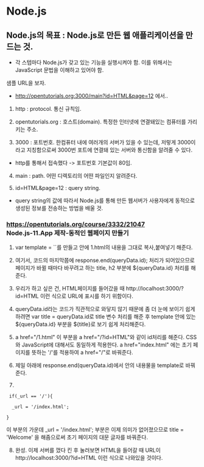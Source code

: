# Node.js

## Node.js의 목표 : Node.js로 만든 웹 애플리케이션을 만드는 것.

- 각 스텝마다 Node.js가 갖고 있는 기능을 실행시켜야 함. 이를 위해서는 JavaScript 문법을 이해하고 있어야 함.

샘플 URL을 보자.
- http://opentutorials.org:3000/main?id=HTML&page=12 에서..

1) http : protocol. 통신 규칙임.

2) opentutorials.org : 호스트(domain). 
특정한 인터넷에 연결돼있는 컴퓨터를 가리키는 주소.

3) 3000 : 포트번호. 한컴퓨터 내에 여러개의 서버가 있을 수 있는데, 저렇게 3000이라고 지칭함으로써 3000번 포트에 연결돼 있는 서버와 통신함을 알려줄 수 있다.

- http를 통해서 접속했다 -> 포트번호 기본값이 80임.

4) main : path. 어떤 디렉토리의 어떤 파일인지 알려준다.

5) id=HTML&page=12 : query string.

- query string의 값에 따라서 Node.js를 통해 만든 웹서버가 사용자에게 동적으로 생성된 정보를 전송하는 방법을 배울 것.

### https://opentutorials.org/course/3332/21047<br>Node.js-11.App 제작-동적인 웹페이지 만들기

1. var template = ``를 만들고 안에 1.html의 내용을 그대로 복사,붙여넣기 해준다.

2. 여기서, 코드의 마지막쯤에 response.end(queryData.id); 처리가 되어있으므로 페이지가 바뀔 때마다 바꾸려고 하는 title, h2 부분에 ${queryData.id} 처리를 해준다.

3. 우리가 하고 싶은 건, HTML페이지를 들어갔을 때 http://localhost:3000/?id=HTML 이런 식으로 URL에 표시를 하기 위함이다.

4. queryData.id라는 코드가 직관적으로 와닿지 않기 때문에 좀 더 눈에 보이기 쉽게 하려면 var title = queryData.id로 title 변수 처리를 해준 후 template 안에 있는 ${queryData.id} 부분을 ${title}로 보기 쉽게 처리해준다.

5. a href="/1.html" 이 부분을 a href="/?id=HTML"와 같이 id처리를 해준다. CSS와 JavaScript에 대해서도 동일하게 적용한다. a href="index.html" 에는 초기 페이지를 뜻하는 '/'를 적용하여 a href="/"로 바꿔준다.


6. 제일 아래에 response.end(queryData.id)에서 안의 내용물을 template로 바꿔준다.

7. 

     if(_url == '/'){

      _url = '/index.html';

    }
이 부분의 가운데 _url = '/index.html'; 부분은 이제 의미가 없어졌으므로 title = 'Welcome' 을 해줌으로써 초기 페이지의 대문 글자를 바꿔준다.

8. 완성. 이제 서버를 껐다 킨 후 눌러보면 HTML을 들어갈 때 URL이 http://localhost:3000/?id=HTML 이런 식으로 나와있을 것이다.